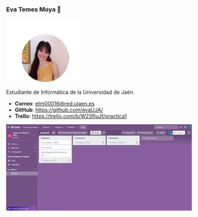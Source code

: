 ### Eva Temes Moya  👋
<img src='/imagen.JPG' width='200px'>

Estudiante de Informática de la Universidad de Jaén.
* **Correo**: etm00016@red.ujaen.es
* **GitHub**: https://github.com/evaUJA/
* **Trello**: https://trello.com/b/W2SfIuJf/practica1
<img src='/trelloInicio.jpeg' width='600px'>
<!--
**evaUJA/evaUJA** is a ✨ _special_ ✨ repository because its `README.md` (this file) appears on your GitHub profile.

Here are some ideas to get you started:

- 🔭 I’m currently working on ...
- 🌱 I’m currently learning ...
- 👯 I’m looking to collaborate on ...
- 🤔 I’m looking for help with ...
- 💬 Ask me about ...
- 📫 How to reach me: ...
- 😄 Pronouns: ...
- ⚡ Fun fact: ...
-->
